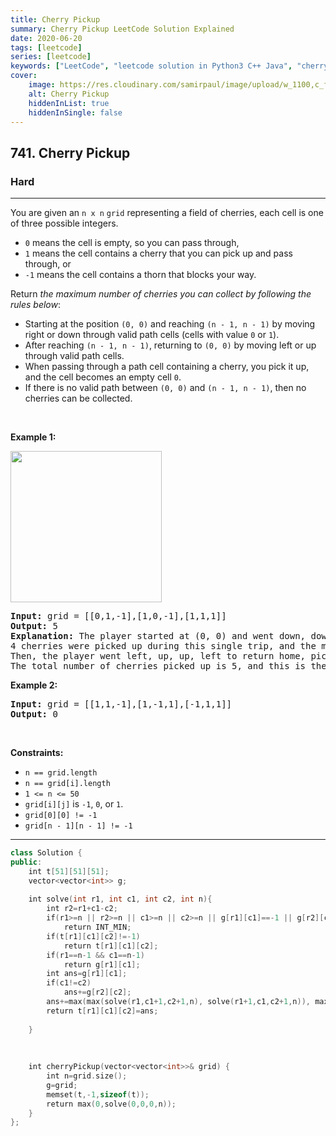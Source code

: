 ```yaml
---
title: Cherry Pickup
summary: Cherry Pickup LeetCode Solution Explained
date: 2020-06-20
tags: [leetcode]
series: [leetcode]
keywords: ["LeetCode", "leetcode solution in Python3 C++ Java", "cherry-pickup LeetCode Solution Explained"]
cover:
    image: https://res.cloudinary.com/samirpaul/image/upload/w_1100,c_fit,co_rgb:FFFFFF,l_text:Arial_75_bold:Cherry Pickup - Solution Explained/problem-solving.webp
    alt: Cherry Pickup
    hiddenInList: true
    hiddenInSingle: false
---
```



<h2>741. Cherry Pickup</h2><h3>Hard</h3><hr><div><p>You are given an <code>n x n</code> <code>grid</code> representing a field of cherries, each cell is one of three possible integers.</p>

<ul>
	<li><code>0</code> means the cell is empty, so you can pass through,</li>
	<li><code>1</code> means the cell contains a cherry that you can pick up and pass through, or</li>
	<li><code>-1</code> means the cell contains a thorn that blocks your way.</li>
</ul>

<p>Return <em>the maximum number of cherries you can collect by following the rules below</em>:</p>

<ul>
	<li>Starting at the position <code>(0, 0)</code> and reaching <code>(n - 1, n - 1)</code> by moving right or down through valid path cells (cells with value <code>0</code> or <code>1</code>).</li>
	<li>After reaching <code>(n - 1, n - 1)</code>, returning to <code>(0, 0)</code> by moving left or up through valid path cells.</li>
	<li>When passing through a path cell containing a cherry, you pick it up, and the cell becomes an empty cell <code>0</code>.</li>
	<li>If there is no valid path between <code>(0, 0)</code> and <code>(n - 1, n - 1)</code>, then no cherries can be collected.</li>
</ul>

<p>&nbsp;</p>
<p><strong>Example 1:</strong></p>
<img alt="" src="https://assets.leetcode.com/uploads/2020/12/14/grid.jpg" style="width: 242px; height: 242px;">
<pre><strong>Input:</strong> grid = [[0,1,-1],[1,0,-1],[1,1,1]]
<strong>Output:</strong> 5
<strong>Explanation:</strong> The player started at (0, 0) and went down, down, right right to reach (2, 2).
4 cherries were picked up during this single trip, and the matrix becomes [[0,1,-1],[0,0,-1],[0,0,0]].
Then, the player went left, up, up, left to return home, picking up one more cherry.
The total number of cherries picked up is 5, and this is the maximum possible.
</pre>

<p><strong>Example 2:</strong></p>

<pre><strong>Input:</strong> grid = [[1,1,-1],[1,-1,1],[-1,1,1]]
<strong>Output:</strong> 0
</pre>

<p>&nbsp;</p>
<p><strong>Constraints:</strong></p>

<ul>
	<li><code>n == grid.length</code></li>
	<li><code>n == grid[i].length</code></li>
	<li><code>1 &lt;= n &lt;= 50</code></li>
	<li><code>grid[i][j]</code> is <code>-1</code>, <code>0</code>, or <code>1</code>.</li>
	<li><code>grid[0][0] != -1</code></li>
	<li><code>grid[n - 1][n - 1] != -1</code></li>
</ul>
</div>

---




```cpp
class Solution {
public:
    int t[51][51][51];
    vector<vector<int>> g;
    
    int solve(int r1, int c1, int c2, int n){
        int r2=r1+c1-c2;
        if(r1>=n || r2>=n || c1>=n || c2>=n || g[r1][c1]==-1 || g[r2][c2]==-1)
            return INT_MIN;
        if(t[r1][c1][c2]!=-1)
            return t[r1][c1][c2];
        if(r1==n-1 && c1==n-1)
            return g[r1][c1];
        int ans=g[r1][c1];
        if(c1!=c2)
            ans+=g[r2][c2];
        ans+=max(max(solve(r1,c1+1,c2+1,n), solve(r1+1,c1,c2+1,n)), max(solve(r1,c1+1,c2,n), solve(r1+1,c1,c2,n)));
        return t[r1][c1][c2]=ans;
        
    }
    
    
    
    int cherryPickup(vector<vector<int>>& grid) {
        int n=grid.size();
        g=grid;
        memset(t,-1,sizeof(t));
        return max(0,solve(0,0,0,n));
    }
};

```
